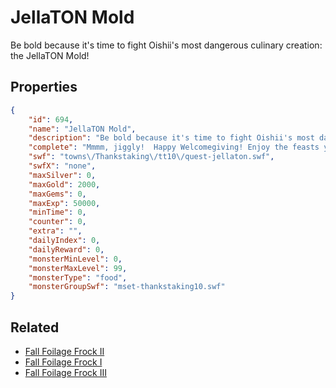 # JellaTON Mold

Be bold because it's time to fight Oishii's most dangerous culinary creation: the JellaTON Mold!

## Properties

```json
{
    "id": 694,
    "name": "JellaTON Mold",
    "description": "Be bold because it's time to fight Oishii's most dangerous culinary creation: the JellaTON Mold!",
    "complete": "Mmmm, jiggly!  Happy Welcomegiving! Enjoy the feasts you go to this year!",
    "swf": "towns\/Thankstaking\/tt10\/quest-jellaton.swf",
    "swfX": "none",
    "maxSilver": 0,
    "maxGold": 2000,
    "maxGems": 0,
    "maxExp": 50000,
    "minTime": 0,
    "counter": 0,
    "extra": "",
    "dailyIndex": 0,
    "dailyReward": 0,
    "monsterMinLevel": 0,
    "monsterMaxLevel": 99,
    "monsterType": "food",
    "monsterGroupSwf": "mset-thankstaking10.swf"
}
```

## Related

- [Fall Foilage Frock II](../items/4599-fall-foilage-frock-ii.md)
- [Fall Foilage Frock I](../items/4600-fall-foilage-frock-i.md)
- [Fall Foilage Frock III](../items/4601-fall-foilage-frock-iii.md)

